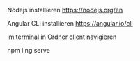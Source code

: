 

Nodejs installieren
https://nodejs.org/en 


Angular CLI installieren
https://angular.io/cli

im terminal in Ordner client navigieren

npm i 
ng serve

